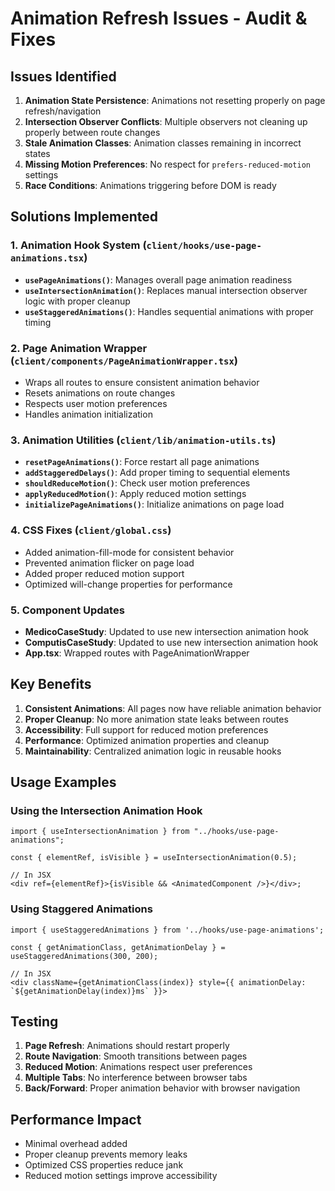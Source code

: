 # Animation Refresh Issues - Audit & Fixes

## Issues Identified

1. **Animation State Persistence**: Animations not resetting properly on page refresh/navigation
2. **Intersection Observer Conflicts**: Multiple observers not cleaning up properly between route changes
3. **Stale Animation Classes**: Animation classes remaining in incorrect states
4. **Missing Motion Preferences**: No respect for `prefers-reduced-motion` settings
5. **Race Conditions**: Animations triggering before DOM is ready

## Solutions Implemented

### 1. Animation Hook System (`client/hooks/use-page-animations.tsx`)

- **`usePageAnimations()`**: Manages overall page animation readiness
- **`useIntersectionAnimation()`**: Replaces manual intersection observer logic with proper cleanup
- **`useStaggeredAnimations()`**: Handles sequential animations with proper timing

### 2. Page Animation Wrapper (`client/components/PageAnimationWrapper.tsx`)

- Wraps all routes to ensure consistent animation behavior
- Resets animations on route changes
- Respects user motion preferences
- Handles animation initialization

### 3. Animation Utilities (`client/lib/animation-utils.ts`)

- **`resetPageAnimations()`**: Force restart all page animations
- **`addStaggeredDelays()`**: Add proper timing to sequential elements
- **`shouldReduceMotion()`**: Check user motion preferences
- **`applyReducedMotion()`**: Apply reduced motion settings
- **`initializePageAnimations()`**: Initialize animations on page load

### 4. CSS Fixes (`client/global.css`)

- Added animation-fill-mode for consistent behavior
- Prevented animation flicker on page load
- Added proper reduced motion support
- Optimized will-change properties for performance

### 5. Component Updates

- **MedicoCaseStudy**: Updated to use new intersection animation hook
- **ComputisCaseStudy**: Updated to use new intersection animation hook
- **App.tsx**: Wrapped routes with PageAnimationWrapper

## Key Benefits

1. **Consistent Animations**: All pages now have reliable animation behavior
2. **Proper Cleanup**: No more animation state leaks between routes
3. **Accessibility**: Full support for reduced motion preferences
4. **Performance**: Optimized animation properties and cleanup
5. **Maintainability**: Centralized animation logic in reusable hooks

## Usage Examples

### Using the Intersection Animation Hook

```tsx
import { useIntersectionAnimation } from "../hooks/use-page-animations";

const { elementRef, isVisible } = useIntersectionAnimation(0.5);

// In JSX
<div ref={elementRef}>{isVisible && <AnimatedComponent />}</div>;
```

### Using Staggered Animations

```tsx
import { useStaggeredAnimations } from '../hooks/use-page-animations';

const { getAnimationClass, getAnimationDelay } = useStaggeredAnimations(300, 200);

// In JSX
<div className={getAnimationClass(index)} style={{ animationDelay: `${getAnimationDelay(index)}ms` }}>
```

## Testing

1. **Page Refresh**: Animations should restart properly
2. **Route Navigation**: Smooth transitions between pages
3. **Reduced Motion**: Animations respect user preferences
4. **Multiple Tabs**: No interference between browser tabs
5. **Back/Forward**: Proper animation behavior with browser navigation

## Performance Impact

- Minimal overhead added
- Proper cleanup prevents memory leaks
- Optimized CSS properties reduce jank
- Reduced motion settings improve accessibility
